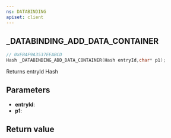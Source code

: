 ```yaml
---
ns: DATABINDING
apiset: client
---
```

## _DATABINDING_ADD_DATA_CONTAINER

```c
// 0xEB4F9A3537EEABCD
Hash _DATABINDING_ADD_DATA_CONTAINER(Hash entryId,char* p1);
```

Returns entryId Hash

## Parameters
* **entryId**:
* **p1**:

## Return value